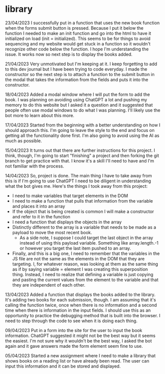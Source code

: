 # library

23/04/2023
I successfully put in a function that uses the new book function when the forms submit button is pressed. Because I put it below the function I needed to make an init function and go into the html to have it initialized on load (init = initialized). This seems to be for things to avoid sequencing and my website would get stuck in a function so it wouldn't recognize other code below the function. I hope I'm understanding the issue. It works now so next step is to display the books added.

21/04/2023
Very unmotivated but I'm keeping at it. I keep forgetting to add to this dev journal but I have been trying to code everyday. I made the constructor so the next step is to attach a function to the submit button in the modal that takes the information from the fields and puts it into the constructor.

18/04/2023
Added a modal window where I will put the form to add the book. I was planning on avoiding using ChatGPT a lot and pushing my memory to do this website but I asked it a question and it suggested that people often use modal windows to do what I was planning. I'll likely use the bot more to learn about this more.

17/04/2023
Started from the beginning with a better understanding on how I should approach this. I'm going to leave the style to the end and focus on getting all the functionality done first. I'm also going to avoid using the AI as much as possible.

15/04/2023
It turns out that there are further instructions for this project. I think, though, I'm going to start "finishing" a project and then forking the git branch to get practice with that. I know it's a skill I'll need to have and I'm not familiar with the process.

14/04/2023
So, project is done. The main thing I have to take away from this is if I'm going to use ChatGPT I need to be diligent in understanding what the bot gives me. Here's the things I took away from this project:
- I need to make variables that target elements in the DOM
- I need to make a function that pulls that information from the variable and places it into an array
- If the object that is being created is common I will make a constructor and refer to it in the function
- I need a function that displays the objects in the array
- Distinctly different to the array is a variable that needs to be made as a payload to move the most recent book.
    - As a side note, I suppose I could target the last object in the array instead of using this payload variable. Something like array.length.-1 or however you target the last item pushed to an array.
- Finally, and this is a big one, I need to remember that the variables in the JS file are not the same as the elements in the DOM that they are targeting. I, for whatever reason, was looking at them as the same thing as if by saying variable = element I was creating this superposition thing. Instead, I need to realize that defining a variable is just copying and pasting the current values from the element to the variable and that they are independent of each other.

13/04/2023
Added a function that displays the books added to the library. It's adding two books for each submission, though. I am assuming that it's calling the function twice, once when there is no information and a second time when there is information in the input fields. I should use this as an opportunity to practice the debugging method that is built into the browser. I need to step through the code to see when it is doing each thing.

09/04/2023
Put in a form into the site for the user to input the book information. ChatGPT suggested it might not be the best way but it seems the easiest. I'm not sure why it wouldn't be the best way, I asked the bot again and it gave answers made the form element seem fine to use.

05/04/2023
Started a new assignment where I need to make a library that shows books on a reading list or have already been read. The user can input this information and it can be stored and displayed.